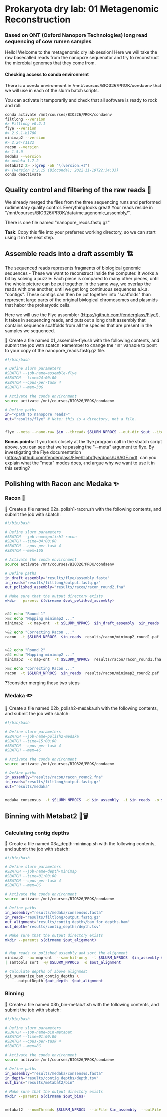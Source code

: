 # Prokaryota dry lab: 01 Metagenomic Reconstruction
### Based on ONT (Oxford Nanopore Technologies) long read sequencing of cow rumen samples

Hello! Welcome to the metagenomic dry lab session! Here we will take the raw basecalled reads from the nanopore sequenator and try to reconstruct the microbial genomes that they come from.

#### Checking access to conda environment
There is a conda environment in /mnt/courses/BIO326/PROK/condaenv that we will use in each of the slurm batch scripts.

You can activate it temporarily and check that all software is ready to rock and roll:

```bash
conda activate /mnt/courses/BIO326/PROK/condaenv
filtlong --version
#> Filtlong v0.2.1
flye --version
#> 2.9.1-b1780
minimap2 --version
#> 2.24-r1122
racon --version
#> 1.5.0
medaka --version
#> medaka 1.7.2
metabat2 2> >(grep -oE "\(version.+$")
#> (version 2:2.15 (Bioconda); 2022-11-19T22:34:33)
conda deactivate

```



## Quality control and filtering of the raw reads 🛂

We already merged the files from the three sequencing runs and performed rudimentary quality control. Everything looks great! Your reads reside in "/mnt/courses/BIO326/PROK/data/metagenomic_assembly/".

There is one file named "nanopore_reads.fastq.gz"

**Task**: Copy this file into your preferred working directory, so we can start using it in the next step.


## Assemble reads into a draft assembly 🏗

The sequenced reads represents fragments of biological genomic sequences - These we want to reconstruct inside the computer. It works a bit by solving a puzzle: Each piece is compared to many other pieces, until the whole picture can be put together. In the same way, we overlap the reads with one another, until we get long continuous sequences a.k.a. "contigs". These contigs can then be put together into "scaffolds" than represent large parts of the original biological chromosomes and plasmids that habor the prokaryotic cells.

Here we will use the Flye assembler (https://github.com/fenderglass/Flye/). It takes in sequencing reads, and puts out a long draft assembly that contains sequence scaffolds from all the species that are present in the samples we sequenced.


📝 Create a file named 01_assemble-flye.sh with the following contents, and submit the job with sbatch: Remember to change the "in" variable to point to your copy of the nanopore_reads.fastq.gz file.

```bash
#!/bin/bash

# Define slurm parameters
#SBATCH --job-name=assemble-flye
#SBATCH --time=24:00:00
#SBATCH --cpus-per-task 4
#SBATCH --mem=30G

# Activate the conda environment
source activate /mnt/courses/BIO326/PROK/condaenv

# Define paths
in="<path to nanopore reads>"
out="results/flye" # Note: this is a directory, not a file.


flye --meta --nano-raw $in --threads $SLURM_NPROCS --out-dir $out --iterations 2


```


**Bonus points**: If you look closely at the flye program call in the sbatch script above, you can see that we're passing the "--meta" argument to flye. By investigating the Flye documentation (https://github.com/fenderglass/Flye/blob/flye/docs/USAGE.md), can you explain what the "meta" modes does, and argue why we want to use it in this setting?



## Polishing with Racon and Medaka ✨

### Racon 🦝

📝 Create a file named 02a_polish1-racon.sh with the following contents, and submit the job with sbatch:


```bash
#!/bin/bash

# Define slurm parameters
#SBATCH --job-name=polish1-racon
#SBATCH --time=04:00:00
#SBATCH --cpus-per-task 4
#SBATCH --mem=16G

# Activate the conda environment
source activate /mnt/courses/BIO326/PROK/condaenv

# Define paths
in_draft_assembly="results/flye/assembly.fasta"
in_reads="results/filtlong/output.fastq.gz"
out_polished_assembly="results/racon/racon_round2.fna"

# Make sure that the output directory exists
mkdir --parents $(dirname $out_polished_assembly)


>&2 echo "Round 1"
>&2 echo "Mapping minimap2 ..."
minimap2  -x map-ont  -t $SLURM_NPROCS  $in_draft_assembly  $in_reads  > results/racon/minimap2_round1.paf

>&2 echo "Correcting Racon ..."
racon  -t $SLURM_NPROCS  $in_reads  results/racon/minimap2_round1.paf  $in_draft_assembly > results/racon/racon_round1.fna


>&2 echo "Round 2"
>&2 echo "Mapping minimap2 ..."
minimap2  -x map-ont  -t $SLURM_NPROCS  results/racon/racon_round1.fna  $in_reads > results/racon/minimap2_round2.paf

>&2 echo "Correcting Racon ..."
racon  -t $SLURM_NPROCS  $in_reads  results/racon/minimap2_round2.paf  results/racon/racon_round1.fna > $out_polished_assembly


```

??consider merging these two steps

### Medaka 🐟


📝 Create a file named 02b_polish2-medaka.sh with the following contents, and submit the job with sbatch:

```bash
#!/bin/bash

# Define slurm parameters
#SBATCH --job-name=polish2-medaka
#SBATCH --time=15:00:00
#SBATCH --cpus-per-task 4
#SBATCH --mem=4G

# Activate the conda environment
source activate /mnt/courses/BIO326/PROK/condaenv

# Define paths
in_assembly="results/racon/racon_round2.fna"
in_reads="results/filtlong/output.fastq.gz"
out="results/medaka"


medaka_consensus  -t $SLURM_NPROCS  -d $in_assembly  -i $in_reads  -o $out  -m r1041_e82_400bps_sup_g615


```




## Binning with Metabat2 🦇🗑️


### Calculating contig depths

📝 Create a file named 03a_depth-minimap.sh with the following contents, and submit the job with sbatch:

```bash
#!/bin/bash

# Define slurm parameters
#SBATCH --job-name=depth-minimap
#SBATCH --time=01:00:00
#SBATCH --cpus-per-task 4
#SBATCH --mem=8G

# Activate the conda environment
source activate /mnt/courses/BIO326/PROK/condaenv

# Define paths
in_assembly="results/medaka/consensus.fasta"
in_reads="results/filtlong/output.fastq.gz"
out_alignment="results/contig_depths/bam_for_depths.bam"
out_depth="results/contig_depths/depth.tsv"

# Make sure that the output directory exists
mkdir --parents $(dirname $out_alignment)


# Map reads to polished assembly and sort the alignment
minimap2  -ax map-ont  --sam-hit-only  -t $SLURM_NPROCS  $in_assembly $in_reads \
| samtools sort  -@ $SLURM_NPROCS  -o $out_alignment

# Calculate depths of above alignment
jgi_summarize_bam_contig_depths \ 
    --outputDepth $out_depth  $out_alignment


```















### Binning 

📝 Create a file named 03b_bin-metabat.sh with the following contents, and submit the job with sbatch:

```bash
#!/bin/bash

# Define slurm parameters
#SBATCH --job-name=bin-metabat
#SBATCH --time=01:00:00
#SBATCH --cpus-per-task 4
#SBATCH --mem=8G

# Activate the conda environment
source activate /mnt/courses/BIO326/PROK/condaenv

# Define paths
in_assembly="results/medaka/consensus.fasta"
in_depth="results/contig_depths/depth.tsv"
out_bins="results/metabat2/bin"

# Make sure that the output directory exists
mkdir --parents $(dirname $out_bins)


metabat2  --numThreads $SLURM_NPROCS  --inFile $in_assembly  --outFile $out_bins  --abdFile $in_depth  --minClsSize 1000000


```












